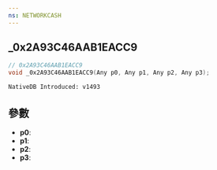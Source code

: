 ```yaml
---
ns: NETWORKCASH
---
```

## _0x2A93C46AAB1EACC9

```c
// 0x2A93C46AAB1EACC9
void _0x2A93C46AAB1EACC9(Any p0, Any p1, Any p2, Any p3);
```

```
NativeDB Introduced: v1493
```

## 參數
* **p0**:
* **p1**:
* **p2**:
* **p3**:
